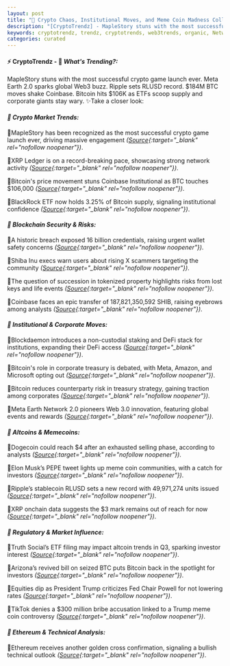 ```yaml
---
layout: post
title: "🌌 Crypto Chaos, Institutional Moves, and Meme Coin Madness Collide Today"
description: "[CryptoTrendz] - MapleStory stuns with the most successful crypto game launch ever. Meta Earth 2.0 sparks global Web3 buzz. Ripple sets RLUSD record. $184M BTC moves shake Coinbase. Bitcoin hits $106K as ETFs scoop supply and corporate giants stay wary."
keywords: cryptotrendz, trendz, cryptotrends, web3trends, organic, Network, Crypto, Dogecoin, Trump, Stablecoin, Bitcoin, Altcoins, Analyst, BTC, Arizona, PEPE, Musk, CEO
categories: curated
---
```


#### ⚡ CryptoTrendz - 📌 *What's Trending?:*

MapleStory stuns with the most successful crypto game launch ever. Meta Earth 2.0 sparks global Web3 buzz. Ripple sets RLUSD record. $184M BTC moves shake Coinbase. Bitcoin hits $106K as ETFs scoop supply and corporate giants stay wary. ✨Take a closer look:


#### *🔖  Crypto Market Trends:*  

🔹MapleStory has been recognized as the most successful crypto game launch ever, driving massive engagement *([Source](https://s.avyag.com/85ev){:target="_blank" rel="nofollow noopener"})*.  

🔹XRP Ledger is on a record-breaking pace, showcasing strong network activity *([Source](https://s.avyag.com/4lav){:target="_blank" rel="nofollow noopener"})*.  

🔹Bitcoin's price movement stuns Coinbase Institutional as BTC touches $106,000 *([Source](https://s.avyag.com/4jkl){:target="_blank" rel="nofollow noopener"})*.  

🔹BlackRock ETF now holds 3.25% of Bitcoin supply, signaling institutional confidence *([Source](https://s.avyag.com/8zmp){:target="_blank" rel="nofollow noopener"})*.  

#### *🔖  Blockchain Security & Risks:*  

🔹A historic breach exposed 16 billion credentials, raising urgent wallet safety concerns *([Source](https://s.avyag.com/iicf){:target="_blank" rel="nofollow noopener"})*.  

🔹Shiba Inu execs warn users about rising X scammers targeting the community *([Source](https://s.avyag.com/iql8){:target="_blank" rel="nofollow noopener"})*.  

🔹The question of succession in tokenized property highlights risks from lost keys and life events *([Source](https://s.avyag.com/o5fj){:target="_blank" rel="nofollow noopener"})*.  

🔹Coinbase faces an epic transfer of 187,821,350,592 SHIB, raising eyebrows among analysts *([Source](https://s.avyag.com/8uva){:target="_blank" rel="nofollow noopener"})*.  

#### *🔖  Institutional & Corporate Moves:*  

🔹Blockdaemon introduces a non-custodial staking and DeFi stack for institutions, expanding their DeFi access *([Source](https://s.avyag.com/l6ik){:target="_blank" rel="nofollow noopener"})*.  

🔹Bitcoin's role in corporate treasury is debated, with Meta, Amazon, and Microsoft opting out *([Source](https://s.avyag.com/6k9x){:target="_blank" rel="nofollow noopener"})*.  

🔹Bitcoin reduces counterparty risk in treasury strategy, gaining traction among corporates *([Source](https://s.avyag.com/5ll9){:target="_blank" rel="nofollow noopener"})*.  

🔹Meta Earth Network 2.0 pioneers Web 3.0 innovation, featuring global events and rewards *([Source](https://s.avyag.com/0ptw){:target="_blank" rel="nofollow noopener"})*.  

#### *🔖  Altcoins & Memecoins:*  

🔹Dogecoin could reach $4 after an exhausted selling phase, according to analysts *([Source](https://s.avyag.com/qhn8){:target="_blank" rel="nofollow noopener"})*.  

🔹Elon Musk’s PEPE tweet lights up meme coin communities, with a catch for investors *([Source](https://s.avyag.com/gdd1){:target="_blank" rel="nofollow noopener"})*.  

🔹Ripple’s stablecoin RLUSD sets a new record with 49,971,274 units issued *([Source](https://s.avyag.com/27tc){:target="_blank" rel="nofollow noopener"})*.  

🔹XRP onchain data suggests the $3 mark remains out of reach for now *([Source](https://s.avyag.com/xxti){:target="_blank" rel="nofollow noopener"})*.  

#### *🔖  Regulatory & Market Influence:*  

🔹Truth Social’s ETF filing may impact altcoin trends in Q3, sparking investor interest *([Source](https://s.avyag.com/2458){:target="_blank" rel="nofollow noopener"})*.  

🔹Arizona’s revived bill on seized BTC puts Bitcoin back in the spotlight for investors *([Source](https://s.avyag.com/y0nu){:target="_blank" rel="nofollow noopener"})*.  

🔹Equities dip as President Trump criticizes Fed Chair Powell for not lowering rates *([Source](https://s.avyag.com/k7rk){:target="_blank" rel="nofollow noopener"})*.  

🔹TikTok denies a $300 million bribe accusation linked to a Trump meme coin controversy *([Source](https://s.avyag.com/0aye){:target="_blank" rel="nofollow noopener"})*.  

#### *🔖  Ethereum & Technical Analysis:*  

🔹Ethereum receives another golden cross confirmation, signaling a bullish technical outlook *([Source](https://s.avyag.com/1jix){:target="_blank" rel="nofollow noopener"})*.